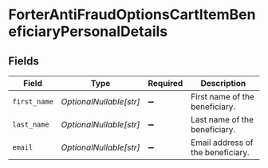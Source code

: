 # ForterAntiFraudOptionsCartItemBeneficiaryPersonalDetails


## Fields

| Field                             | Type                              | Required                          | Description                       |
| --------------------------------- | --------------------------------- | --------------------------------- | --------------------------------- |
| `first_name`                      | *OptionalNullable[str]*           | :heavy_minus_sign:                | First name of the beneficiary.    |
| `last_name`                       | *OptionalNullable[str]*           | :heavy_minus_sign:                | Last name of the beneficiary.     |
| `email`                           | *OptionalNullable[str]*           | :heavy_minus_sign:                | Email address of the beneficiary. |